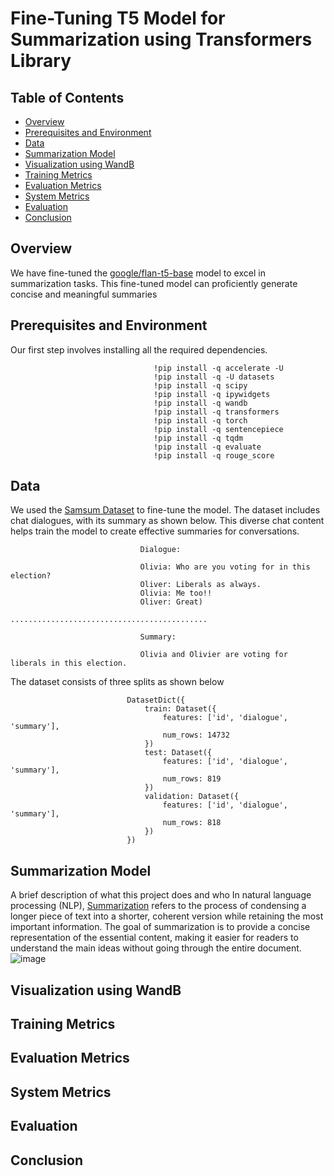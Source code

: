 
# Fine-Tuning T5 Model for Summarization using Transformers Library

## Table of Contents

- [Overview](#Overview)
- [Prerequisites and Environment](#Prerequisites-and-Environment)
- [Data](#Data)
- [Summarization Model](#Summarization-Model)
- [Visualization using WandB](#Visualization-using-WandB)
- [Training Metrics](#Training-Metrics)
- [Evaluation Metrics](#Evaluation-Metrics)
- [System Metrics](#System-Metrics)
- [Evaluation](#Evaluation)
- [Conclusion](#Conclusion)

## Overview
We have fine-tuned the [google/flan-t5-base](https://huggingface.co/google/flan-t5-base) model to excel in summarization tasks. This fine-tuned model can proficiently generate concise and meaningful summaries
## Prerequisites and Environment
Our first step involves installing all the required dependencies.
                                    
                                    !pip install -q accelerate -U
                                    !pip install -q -U datasets
                                    !pip install -q scipy
                                    !pip install -q ipywidgets
                                    !pip install -q wandb
                                    !pip install -q transformers
                                    !pip install -q torch
                                    !pip install -q sentencepiece
                                    !pip install -q tqdm
                                    !pip install -q evaluate
                                    !pip install -q rouge_score
## Data 
We used the [Samsum Dataset](https://huggingface.co/datasets/samsum) to fine-tune the model. The dataset includes chat dialogues, with its summary as shown below. This diverse chat content helps train the model to create effective summaries for conversations.

                                 Dialogue: 
                                 
                                 Olivia: Who are you voting for in this election? 
                                 Oliver: Liberals as always.
                                 Olivia: Me too!!
                                 Oliver: Great)
                                 ............................................
                           
                                 Summary:
                                 
                                 Olivia and Olivier are voting for liberals in this election. 


The dataset consists of three splits as shown below

                              DatasetDict({
                                  train: Dataset({
                                      features: ['id', 'dialogue', 'summary'],
                                      num_rows: 14732
                                  })
                                  test: Dataset({
                                      features: ['id', 'dialogue', 'summary'],
                                      num_rows: 819
                                  })
                                  validation: Dataset({
                                      features: ['id', 'dialogue', 'summary'],
                                      num_rows: 818
                                  })
                              })





## Summarization Model

A brief description of what this project does and who 
In natural language processing (NLP), [Summarization](https://huggingface.co/docs/transformers/tasks/summarization) refers to the process of condensing a longer piece of text into a shorter, coherent version while retaining the most important information. The goal of summarization is to provide a concise representation of the essential content, making it easier for readers to understand the main ideas without going through the entire document.
![image](https://github.com/highplainscomputing/HPC_T5/assets/150230209/9cc84653-6ae2-4c04-b691-5fabc2632907)


## Visualization using WandB
## Training Metrics
## Evaluation Metrics
## System Metrics
## Evaluation
## Conclusion



